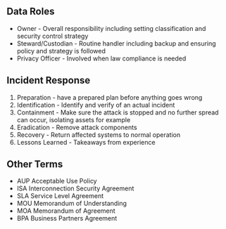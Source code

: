 


## Data Roles
- Owner - Overall responsibility including setting classification and security control strategy
- Steward/Custodian - Routine handler including backup and ensuring policy and strategy is followed
- Privacy Officer - Involved when law compliance is needed

## Incident Response
1) Preparation - have a prepared plan before anything goes wrong
2) Identification - Identify and verify of an actual incident
3) Containment - Make sure the attack is stopped and no further spread can occur, isolating assets for example
4) Eradication - Remove attack components
5) Recovery - Return affected systems to normal operation
6) Lessons Learned - Takeaways from experience


## Other Terms
- AUP Acceptable Use Policy
- ISA Interconnection Security Agreement
- SLA Service Level Agreement
- MOU Memorandum of Understanding
- MOA Memorandum of Agreement
- BPA Business Partners Agreement
